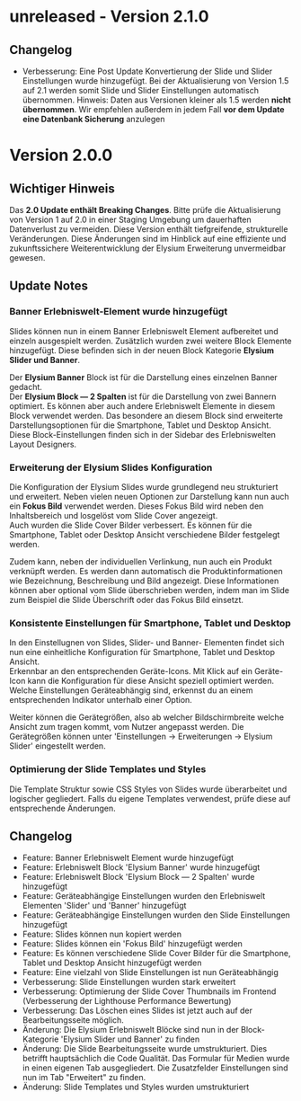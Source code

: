 # unreleased - Version 2.1.0

## Changelog

- Verbesserung: Eine Post Update Konvertierung der Slide und Slider Einstellungen wurde hinzugefügt. Bei der Aktualisierung von Version 1.5 auf 2.1 werden somit Slide und Slider Einstellungen automatisch übernommen.
Hinweis: Daten aus Versionen kleiner als 1.5 werden **nicht übernommen**. Wir empfehlen außerdem in jedem Fall **vor dem Update eine Datenbank Sicherung** anzulegen

# Version 2.0.0

## Wichtiger Hinweis
Das **2.0 Update enthält Breaking Changes**. Bitte prüfe die Aktualisierung von Version 1 auf 2.0 in einer Staging Umgebung um dauerhaften Datenverlust zu vermeiden.
Diese Version enthält tiefgreifende, strukturelle Veränderungen. Diese Änderungen sind im Hinblick auf eine effiziente und zukunftssichere Weiterentwicklung der Elysium Erweiterung unvermeidbar gewesen.

## Update Notes

### Banner Erlebniswelt-Element wurde hinzugefügt  
Slides können nun in einem Banner Erlebniswelt Element aufbereitet und einzeln ausgespielt werden. Zusätzlich wurden zwei weitere Block Elemente hinzugefügt. Diese befinden sich in der neuen Block Kategorie **Elysium Slider und Banner**.  

Der **Elysium Banner** Block ist für die Darstellung eines einzelnen Banner gedacht.  
Der **Elysium Block — 2 Spalten** ist für die Darstellung von zwei Bannern optimiert. Es können aber auch andere Erlebniswelt Elemente in diesem Block verwendet werden. Das besondere an diesem Block sind erweiterte Darstellungsoptionen für die Smartphone, Tablet und Desktop Ansicht. Diese Block-Einstellungen finden sich in der Sidebar des Erlebniswelten Layout Designers.  

### Erweiterung der Elysium Slides Konfiguration
Die Konfiguration der Elysium Slides wurde grundlegend neu strukturiert und erweitert. Neben vielen neuen Optionen zur Darstellung kann nun auch ein **Fokus Bild** verwendet werden. Dieses Fokus Bild wird neben den Inhaltsbereich und losgelöst vom Slide Cover angezeigt.  
Auch wurden die Slide Cover Bilder verbessert. Es können für die Smartphone, Tablet oder Desktop Ansicht verschiedene Bilder festgelegt werden.  

Zudem kann, neben der individuellen Verlinkung, nun auch ein Produkt verknüpft werden. Es werden dann automatisch die Produktinformationen wie Bezeichnung, Beschreibung und Bild angezeigt. Diese Informationen können aber optional vom Slide überschrieben werden, indem man im Slide zum Beispiel die Slide Überschrift oder das Fokus Bild einsetzt.

### Konsistente Einstellungen für Smartphone, Tablet und Desktop
In den Einstellugnen von Slides, Slider- und Banner- Elementen findet sich nun eine einheitliche Konfiguration für Smartphone, Tablet und Desktop Ansicht.  
Erkennbar an den entsprechenden Geräte-Icons. Mit Klick auf ein Geräte-Icon kann die Konfiguration für diese Ansicht speziell optimiert werden. Welche Einstellungen Geräteabhängig sind, erkennst du an einem entsprechenden Indikator unterhalb einer Option.  

Weiter können die Gerätegrößen, also ab welcher Bildschirmbreite welche Ansicht zum tragen kommt, vom Nutzer angepasst werden. Die Gerätegrößen können unter 'Einstellungen → Erweiterungen → Elysium Slider' eingestellt werden.

### Optimierung der Slide Templates und Styles
Die Template Struktur sowie CSS Styles von Slides wurde überarbeitet und logischer gegliedert. Falls du eigene Templates verwendest, prüfe diese auf entsprechende Änderungen.

## Changelog
- Feature: Banner Erlebniswelt Element wurde hinzugefügt
- Feature: Erlebniswelt Block 'Elysium Banner' wurde hinzugefügt
- Feature: Erlebniswelt Block 'Elysium Block — 2 Spalten' wurde hinzugefügt
- Feature: Geräteabhängige Einstellungen wurden den Erlebniswelt Elementen 'Slider' und 'Banner' hinzugefügt
- Feature: Geräteabhängige Einstellungen wurden den Slide Einstellungen hinzugefügt
- Feature: Slides können nun kopiert werden
- Feature: Slides können ein 'Fokus Bild' hinzugefügt werden
- Feature: Es können verschiedene Slide Cover Bilder für die Smartphone, Tablet und Desktop Ansicht hinzugefügt werden
- Feature: Eine vielzahl von Slide Einstellungen ist nun Geräteabhängig
- Verbesserung: Slide Einstellungen wurden stark erweitert
- Verbesserung: Optimierung der Slide Cover Thumbnails im Frontend (Verbesserung der Lighthouse Performance Bewertung)
- Verbesserung: Das Löschen eines Slides ist jetzt auch auf der Bearbeitungsseite möglich.
- Änderung: Die Elysium Erlebniswelt Blöcke sind nun in der Block-Kategorie 'Elysium Slider und Banner' zu finden
- Änderung: Die Slide Bearbeitungsseite wurde umstrukturiert. Dies betrifft hauptsächlich die Code Qualität. Das Formular für Medien wurde in einen eigenen Tab ausgegliedert. Die Zusatzfelder Einstellungen sind nun im Tab "Erweitert" zu finden.
- Änderung: Slide Templates und Styles wurden umstrukturiert